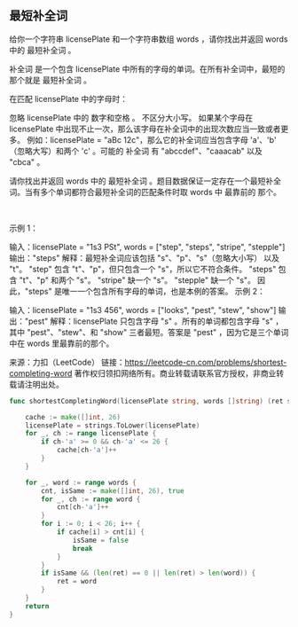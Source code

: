 ## 最短补全词
给你一个字符串 licensePlate 和一个字符串数组 words ，请你找出并返回 words 中的 最短补全词 。

补全词 是一个包含 licensePlate 中所有的字母的单词。在所有补全词中，最短的那个就是 最短补全词 。

在匹配 licensePlate 中的字母时：

忽略 licensePlate 中的 数字和空格 。
不区分大小写。
如果某个字母在 licensePlate 中出现不止一次，那么该字母在补全词中的出现次数应当一致或者更多。
例如：licensePlate = "aBc 12c"，那么它的补全词应当包含字母 'a'、'b' （忽略大写）和两个 'c' 。可能的 补全词 有 "abccdef"、"caaacab" 以及 "cbca" 。

请你找出并返回 words 中的 最短补全词 。题目数据保证一定存在一个最短补全词。当有多个单词都符合最短补全词的匹配条件时取 words 中 最靠前的 那个。

 

示例 1：

输入：licensePlate = "1s3 PSt", words = ["step", "steps", "stripe", "stepple"]
输出："steps"
解释：最短补全词应该包括 "s"、"p"、"s"（忽略大小写） 以及 "t"。
"step" 包含 "t"、"p"，但只包含一个 "s"，所以它不符合条件。
"steps" 包含 "t"、"p" 和两个 "s"。
"stripe" 缺一个 "s"。
"stepple" 缺一个 "s"。
因此，"steps" 是唯一一个包含所有字母的单词，也是本例的答案。
示例 2：

输入：licensePlate = "1s3 456", words = ["looks", "pest", "stew", "show"]
输出："pest"
解释：licensePlate 只包含字母 "s" 。所有的单词都包含字母 "s" ，其中 "pest"、"stew"、和 "show" 三者最短。答案是 "pest" ，因为它是三个单词中在 words 里最靠前的那个。

来源：力扣（LeetCode）
链接：https://leetcode-cn.com/problems/shortest-completing-word
著作权归领扣网络所有。商业转载请联系官方授权，非商业转载请注明出处。
```go
func shortestCompletingWord(licensePlate string, words []string) (ret string) {

	cache := make([]int, 26)
	licensePlate = strings.ToLower(licensePlate)
	for _, ch := range licensePlate {
		if ch-'a' >= 0 && ch-'a' <= 26 {
			cache[ch-'a']++
		}
	}

	for _, word := range words {
		cnt, isSame := make([]int, 26), true
		for _, ch := range word {
			cnt[ch-'a']++
		}
		for i := 0; i < 26; i++ {
			if cache[i] > cnt[i] {
				isSame = false
				break
			}
		}
		if isSame && (len(ret) == 0 || len(ret) > len(word)) {
			ret = word
		}
	}
	return
}
```
